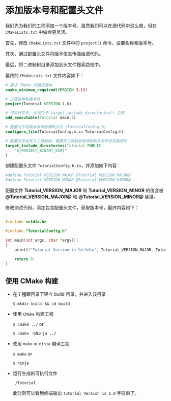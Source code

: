 # 添加版本号和配置头文件

我们先为我们的工程添加一个版本号。虽然我们可以在源代码中这么做，但在 ```CMakeLists.txt``` 中做会更灵活。

首先，修改 ```CMakeLists.txt``` 文件中的 ```project()``` 命令，设置名称和版本号。

其次，通过配置头文件将版本信息传递给源代码。

最后，将二进制树目录添加到头文件搜索路径中。

最终的 ```CMakeLists.txt``` 文件内容如下：

```cmake
# 要求 CMake 的最低版本
cmake_minimum_required(VERSION 3.13)

# 工程名称和版本号
project(Tutorial VERSION 1.0)

# 可执行文件, 必须位于 target_include_directories() 之前
add_executable(Tutorial main.c)

# 配置文件将版本号传给源码文件 (TutorialConfig.h)
configure_file(TutorialConfig.h.in TutorialConfig.h)

# 配置文件会写入二进制树，需要将二进制目录添加到头文件包含路径中
target_include_directories(Tutorial PUBLIC
    "${PROJECT_BINARY_DIR}"
)


```



创建配置头文件 ```TutorialConfig.h.in```，并添加如下内容：

```cmake
#define Tutorial_VERSION_MAJOR @Tutorial_VERSION_MAJOR@
#define Tutorial_VERSION_MINOR @Tutorial_VERSION_MINOR@
```

配置文件 **Tutorial_VERSION_MAJOR** 和 **Tutorial_VERSION_MINOR** 的值会被 **@Tutorial_VERSION_MAJOR@** 和 **@Tutorial_VERSION_MINOR@** 替换。



修改测试代码，添加包含配置头文件，获取版本号，最终内容如下：

```c

#include <stdio.h>

#include "TutorialConfig.h"

int main(int argc, char *argv[])
{
    printf("Tutorial Version is %d.%d\n", Tutorial_VERSION_MAJOR, Tutorial_VERSION_MINOR);

    return 0;
}
```



## 使用 CMake 构建

- 在工程跟目录下建立 build 目录，并进入该目录

  ```$ mkdir build && cd build```

- 使用 ```CMake``` 构建工程

  ```$ cmake ../``` or

  ```$ cmake -GNinja ../```

- 使用 ```make``` or ```ninja``` 编译工程

  ```$ make``` or

  ```$ ninja```

- 运行生成的可执行文件

  ```./Tutorial``` 

  此时则可以看到终端输出 ```Tutorial Version is 1.0``` 字符串了。

































